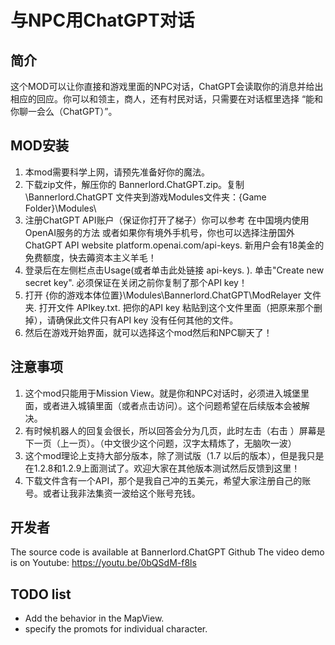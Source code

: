 ﻿# 与NPC用ChatGPT对话

## 简介
这个MOD可以让你直接和游戏里面的NPC对话，ChatGPT会读取你的消息并给出相应的回应。你可以和领主，商人，还有村民对话，只需要在对话框里选择 “能和你聊一会么（ChatGPT）”。

## MOD安装
1. 本mod需要科学上网，请预先准备好你的魔法。
1. 下载zip文件，解压你的 Bannerlord.ChatGPT.zip。复制 \Bannerlord.ChatGPT 文件夹到游戏Modules文件夹：{Game Folder}\Modules\
1. 注册ChatGPT API账户（保证你打开了梯子）你可以参考 在中国境内使用OpenAI服务的方法 或者如果你有境外手机号，你也可以选择注册国外ChatGPT API website platform.openai.com/api-keys. 新用户会有18美金的免费额度，快去薅资本主义羊毛！
1. 登录后在左侧栏点击Usage(或者单击此处链接 api-keys. ). 单击"Create new secret key". 必须保证在关闭之前你复制了那个API key！
1. 打开 {你的游戏本体位置}\Modules\Bannerlord.ChatGPT\ModRelayer 文件夹. 打开文件 APIkey.txt. 把你的API key 粘贴到这个文件里面（把原来那个删掉），请确保此文件只有API key 没有任何其他的文件。
1. 然后在游戏开始界面，就可以选择这个mod然后和NPC聊天了！

## 注意事项

1. 这个mod只能用于Mission View。就是你和NPC对话时，必须进入城堡里面，或者进入城镇里面（或者点击访问）。这个问题希望在后续版本会被解决。
1. 有时候机器人的回复会很长，所以回答会分为几页，此时左击（右击 ）屏幕是下一页（上一页）。（中文很少这个问题，汉字太精炼了，无脑吹一波）
1. 这个mod理论上支持大部分版本，除了测试版（1.7 以后的版本），但是我只是在1.2.8和1.2.9上面测试了。欢迎大家在其他版本测试然后反馈到这里！
1. 下载文件含有一个API，那个是我自己冲的五美元，希望大家注册自己的账号。或者让我非法集资一波给这个账号充钱。

## 开发者

The source code is available at Bannerlord.ChatGPT Github
The video demo is on Youtube: https://youtu.be/0bQSdM-f8ls


## TODO list
* Add the behavior in the MapView.
* specify the promots for individual character.